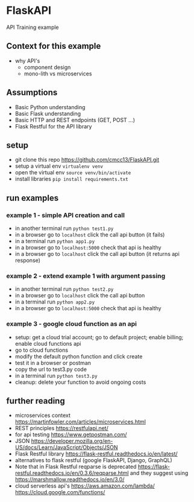 # FlaskAPI

API Training example

## Context for this example

- why API's
  - component design
  - mono-lith vs microservices 

## Assumptions

- Basic Python understanding
- Basic Flask understanding
- Basic HTTP and REST endpoints (GET, POST ...)
- Flask Restful for the API library

## setup

- git clone this repo <https://github.com/cmcc13/FlaskAPI.git>
- setup a virtual env `virtualenv venv`
- open the virtual env `source venv/bin/activate`
- install libraries `pip install requirements.txt`

## run examples

### example 1 - simple API creation and call

- in another terminal run `python test1.py`
- in a browser go to `localhost` click the call api button (it fails)
- in a terminal run `python app1.py`
- in a browser go to `localhost:5000` check that api is healthy
- in a browser go to `localhost` click the call api button (it returns api response)

### example 2 - extend example 1 with argument passing

- in another terminal run `python test2.py`
- in a browser go to `localhost` click the call api button
- in a terminal run `python app2.py`
- in a browser go to `localhost:5000` check that api is healthy

### example 3 - google cloud function as an api

- setup: get a cloud trial account; go to default project; enable billing; enable cloud functions api
- go to cloud functions
- modify the default python function and click create
- test it in a browser or postman
- copy the url to test3.py code
- in a terminal run `python test3.py`
- cleanup: delete your function to avoid ongoing costs

## further reading

- microservices context <https://martinfowler.com/articles/microservices.html>
- REST principles <https://restfulapi.net/>
- for api testing <https://www.getpostman.com/>
- JSON <https://developer.mozilla.org/en-US/docs/Learn/JavaScript/Objects/JSON>
- Flask Restful library <https://flask-restful.readthedocs.io/en/latest/>
- alternatives to flask restful (google FlaskAPI, Django, GraphQL)
- Note that in Flask Restful reqparse is deprecated <https://flask-restful.readthedocs.io/en/0.3.6/reqparse.html> and they suggest using <https://marshmallow.readthedocs.io/en/3.0/>
- cloud serverless api's <https://aws.amazon.com/lambda/> <https://cloud.google.com/functions/>
